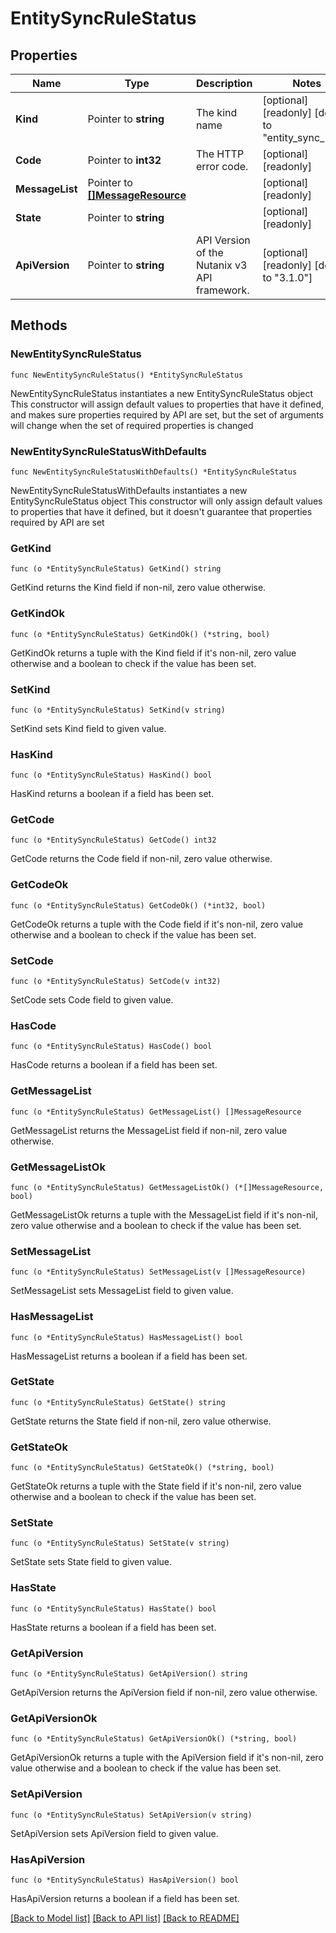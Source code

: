 # EntitySyncRuleStatus

## Properties

Name | Type | Description | Notes
------------ | ------------- | ------------- | -------------
**Kind** | Pointer to **string** | The kind name | [optional] [readonly] [default to "entity_sync_rule"]
**Code** | Pointer to **int32** | The HTTP error code. | [optional] [readonly] 
**MessageList** | Pointer to [**[]MessageResource**](MessageResource.md) |  | [optional] [readonly] 
**State** | Pointer to **string** |  | [optional] [readonly] 
**ApiVersion** | Pointer to **string** | API Version of the Nutanix v3 API framework. | [optional] [readonly] [default to "3.1.0"]

## Methods

### NewEntitySyncRuleStatus

`func NewEntitySyncRuleStatus() *EntitySyncRuleStatus`

NewEntitySyncRuleStatus instantiates a new EntitySyncRuleStatus object
This constructor will assign default values to properties that have it defined,
and makes sure properties required by API are set, but the set of arguments
will change when the set of required properties is changed

### NewEntitySyncRuleStatusWithDefaults

`func NewEntitySyncRuleStatusWithDefaults() *EntitySyncRuleStatus`

NewEntitySyncRuleStatusWithDefaults instantiates a new EntitySyncRuleStatus object
This constructor will only assign default values to properties that have it defined,
but it doesn't guarantee that properties required by API are set

### GetKind

`func (o *EntitySyncRuleStatus) GetKind() string`

GetKind returns the Kind field if non-nil, zero value otherwise.

### GetKindOk

`func (o *EntitySyncRuleStatus) GetKindOk() (*string, bool)`

GetKindOk returns a tuple with the Kind field if it's non-nil, zero value otherwise
and a boolean to check if the value has been set.

### SetKind

`func (o *EntitySyncRuleStatus) SetKind(v string)`

SetKind sets Kind field to given value.

### HasKind

`func (o *EntitySyncRuleStatus) HasKind() bool`

HasKind returns a boolean if a field has been set.

### GetCode

`func (o *EntitySyncRuleStatus) GetCode() int32`

GetCode returns the Code field if non-nil, zero value otherwise.

### GetCodeOk

`func (o *EntitySyncRuleStatus) GetCodeOk() (*int32, bool)`

GetCodeOk returns a tuple with the Code field if it's non-nil, zero value otherwise
and a boolean to check if the value has been set.

### SetCode

`func (o *EntitySyncRuleStatus) SetCode(v int32)`

SetCode sets Code field to given value.

### HasCode

`func (o *EntitySyncRuleStatus) HasCode() bool`

HasCode returns a boolean if a field has been set.

### GetMessageList

`func (o *EntitySyncRuleStatus) GetMessageList() []MessageResource`

GetMessageList returns the MessageList field if non-nil, zero value otherwise.

### GetMessageListOk

`func (o *EntitySyncRuleStatus) GetMessageListOk() (*[]MessageResource, bool)`

GetMessageListOk returns a tuple with the MessageList field if it's non-nil, zero value otherwise
and a boolean to check if the value has been set.

### SetMessageList

`func (o *EntitySyncRuleStatus) SetMessageList(v []MessageResource)`

SetMessageList sets MessageList field to given value.

### HasMessageList

`func (o *EntitySyncRuleStatus) HasMessageList() bool`

HasMessageList returns a boolean if a field has been set.

### GetState

`func (o *EntitySyncRuleStatus) GetState() string`

GetState returns the State field if non-nil, zero value otherwise.

### GetStateOk

`func (o *EntitySyncRuleStatus) GetStateOk() (*string, bool)`

GetStateOk returns a tuple with the State field if it's non-nil, zero value otherwise
and a boolean to check if the value has been set.

### SetState

`func (o *EntitySyncRuleStatus) SetState(v string)`

SetState sets State field to given value.

### HasState

`func (o *EntitySyncRuleStatus) HasState() bool`

HasState returns a boolean if a field has been set.

### GetApiVersion

`func (o *EntitySyncRuleStatus) GetApiVersion() string`

GetApiVersion returns the ApiVersion field if non-nil, zero value otherwise.

### GetApiVersionOk

`func (o *EntitySyncRuleStatus) GetApiVersionOk() (*string, bool)`

GetApiVersionOk returns a tuple with the ApiVersion field if it's non-nil, zero value otherwise
and a boolean to check if the value has been set.

### SetApiVersion

`func (o *EntitySyncRuleStatus) SetApiVersion(v string)`

SetApiVersion sets ApiVersion field to given value.

### HasApiVersion

`func (o *EntitySyncRuleStatus) HasApiVersion() bool`

HasApiVersion returns a boolean if a field has been set.


[[Back to Model list]](../README.md#documentation-for-models) [[Back to API list]](../README.md#documentation-for-api-endpoints) [[Back to README]](../README.md)



